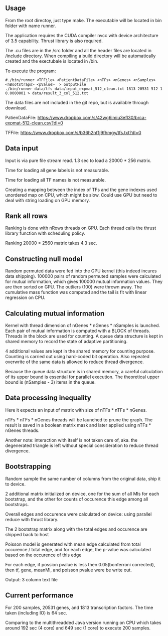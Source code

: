 ## Usage

From the root directoy, just type make. The executable will be located in bin folder with name runner. 

The application requires the CUDA compiler nvcc with device architecture of 3.5 capability. Thrust library is also required. 

The .cu files are in the /src folder and all the header files are located in /include directory. When compiling a build directory will be automatically created and the exectubale is located in /bin. 

To execute the program:
 
```
#./bin/runner <TFFile> <PatientDataFile> <nTFs> <nGenes> <nSamples> <nBootstraps> <pValue>  > outputFile
./bin/runner data/tfs data/input_expmat_512_clean.txt 1813 20531 512 1 0.0000001 > data/result_3_col_512.txt
```

The data files are not included in the git repo, but is available through download. 

PatienDataFile: https://www.dropbox.com/s/42wg6imiu3efl30/brca-expmat-512-clean.csv?dl=0

TFFile: https://www.dropbox.com/s/b36h2nf1j9fhmgy/tfs.txt?dl=0

## Data input

Input is via pure file stream read. 1.3 sec to load a 20000 * 256 matrix. 

Time for loading all gene labels is not measurable. 

Time for loading all TF names is not measurable.

Creating a mapping between the index of TFs and the gene indexes used unordered map on CPU, which might be slow. Could use GPU but need to deal with string loading on GPU memory. 

## Rank all rows

Ranking is done with nRows threads on GPU. Each thread calls the thrust library function with scheduling policy. 

Ranking 20000 * 2560 matrix takes 4.3 sec.

## Constructing null model

Random permuted data were fed into the GPU kernel (this indeed incures data shipping). 100000 pairs of random permuted samples were calculated for mutual information, which gives 100000 mutual information values. They are then sorted on GPU. The outliers (100) were thrown away. The cumulative mass function was computed and the tail is fit with linear regression on CPU. 

## Calculating mutual information 

Kernel with thread dimension of nGenes * nGenes * nSamples is launched. Each pair of mutual information is computed with a BLOCK of threads. Threads in the block are used for counting. A queue data structure is kept in shared memory to record the state of adaptive partitioning.  

4 additional values are kept in the shared memory for counting purpose. Counting is carried out using hard-coded bit operation. Also repeated overwrite of the same data is allowed to reduce thread divergence. 

Because the queue data structure is in shared memory, a careful calculation of its upper bound is essential for parallel execution. The theoretical upper bound is (nSamples - 3) items in the queue. 

## Data processing inequality

Here it expects an input of matrix with size of nTFs * nTFs * nGenes.

nTFs * nTFs * nGenes threads will be launched to prune  the graph. The result is saved in a boolean matrix mask and later applied using nTFs * nGenes threads. 

Another note: interaction with itself is not taken care of, aka. the degenerated triangle is left without special consideration to reduce thread divergence. 

## Bootstrapping

Random sample the same number of columns from the original data, ship it to device.

2 additional matrix initialized on device, one for the sum of all MIs for each bootstrap, and the other for counts of occurence this edge among all bootstraps.

Overall edges and occurence were calculated on device: using parallel reduce with thrust library. 

The 2 bootstrap matrix along with the total edges and occurence are shipped back to host

Poisson model is generated with mean edge calculated from total occurence / total edge, and for each edge, the p-value was calculated based on the occurence of this edge

For each edge, if possion pvalue is less then 0.05(bonferroni corrected), then tf, gene, meanMI, and poisson pvalue were be write out. 

Output: 3 column text file 

## Current performance

For 200 samples, 20531 genes, and 1813 transcription factors. The time taken (including IO) is 64 sec. 

Comparing to the multithreadded Java version running on CPU which takes around 192 sec (4 core) and 649 sec (1 core) to execute 200 samples. 

